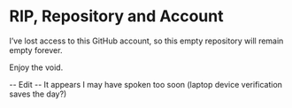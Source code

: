 # RIP, Repository and Account

I’ve lost access to this GitHub account, so this empty repository will remain empty forever. 

Enjoy the void.

-- Edit -- It appears I may have spoken too soon (laptop device verification saves the day?)
